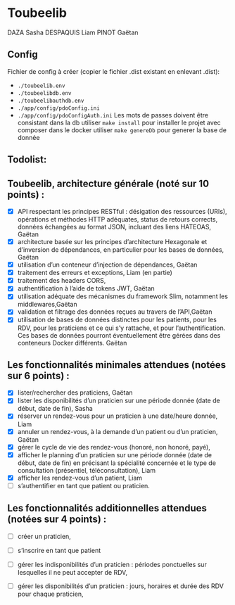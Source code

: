 # Toubeelib
DAZA Sasha
DESPAQUIS Liam
PINOT Gaëtan

## Config
Fichier de config à créer (copier le fichier .dist existant en enlevant .dist):
- `./toubeelib.env`
- `./toubeelibdb.env`
- `./toubeelibauthdb.env`
- `./app/config/pdoConfig.ini`
- `./app/config/pdoConfigAuth.ini`
Les mots de passes doivent être consistant dans la db
utiliser `make install` pour installer le projet avec composer dans le docker
utiliser `make genereDb` pour generer la base de donnée
## Todolist:
## Toubeelib, architecture générale (noté sur 10 points) :
- [x] API respectant les principes RESTful : désigation des ressources (URIs), opérations et méthodes HTTP adéquates, status de retours corrects, données échangées au format JSON, incluant des liens HATEOAS, Gaëtan
- [x] architecture basée sur les principes d’architecture Hexagonale et d’inversion de dépendances, en particulier pour les bases de données, Gaëtan
- [x] utilisation d’un conteneur d’injection de dépendances, Gaëtan
- [x] traitement des erreurs et exceptions, Liam (en partie)
- [x] traitement des headers CORS,
- [x] authentification à l’aide de tokens JWT, Gaëtan
- [x] utilisation adéquate des mécanismes du framework Slim, notamment les middlewares,Gaëtan
- [x] validation et filtrage des données reçues au travers de l’API,Gaëtan
- [x] utilisation de bases de données distinctes pour les patients, pour les RDV, pour les praticiens et ce qui s’y rattache, et pour l’authentification. Ces bases de données pourront éventuellement être gérées dans des conteneurs Docker différents. Gaëtan
## Les fonctionnalités minimales attendues (notées sur 6 points) :
- [x] lister/rechercher des praticiens, Gaëtan
- [x] lister les disponibilités d’un praticien sur une période donnée (date de début, date de fin), Sasha
- [x] réserver un rendez-vous pour un praticien à une date/heure donnée, Liam
- [x] annuler un rendez-vous, à la demande d’un patient ou d’un praticien, Gaëtan
- [x] gérer le cycle de vie des rendez-vous (honoré, non honoré, payé),
- [x] afficher le planning d’un praticien sur une période donnée (date de début, date de fin) en précisant la spécialité concernée et le type de consultation (présentiel, téléconsultation), Liam
- [x] afficher les rendez-vous d’un patient, Liam
- [ ] s’authentifier en tant que patient ou praticien.
## Les fonctionnalités additionnelles attendues (notées sur 4 points) :
- [ ] créer un praticien,
- [ ] s’inscrire en tant que patient
- [ ] gérer les indisponibilités d’un praticien : périodes ponctuelles sur lesquelles il ne peut accepter de RDV,
- [ ] gérer les disponibilités d’un praticien : jours, horaires et durée des RDV pour chaque praticien,

